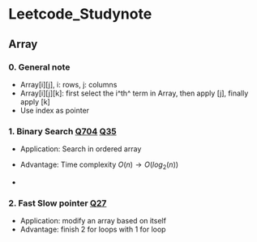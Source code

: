 # Leetcode_Studynote


## Array

### 0. General note

+ Array[i][j], i: rows, j: columns
+ Array[i][j][k]: first select the i^th^ term in Array, then apply [j], finally apply [k]
+ Use index as pointer

### 1. Binary Search [Q704](https://leetcode.com/problems/binary-search/description/) [Q35](https://leetcode.com/problems/search-insert-position/submissions/1180827359/)

+ Application: Search in ordered array

+ Advantage: Time complexity $O(n) \to O(log_{2}(n))$ 

+ 

### 2. Fast Slow pointer [Q27](https://leetcode.com/problems/remove-element/) 

- Application: modify an array based on itself
- Advantage: finish 2 for loops with 1 for loop

